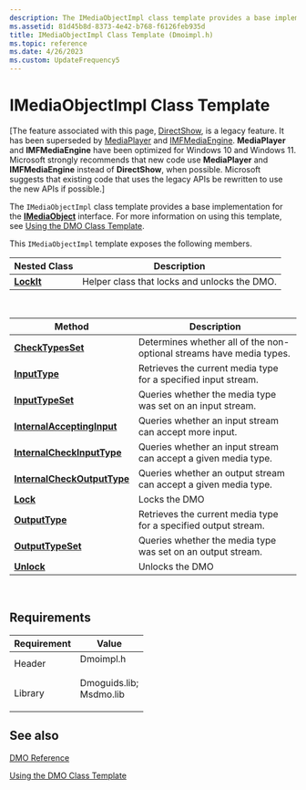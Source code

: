```yaml
---
description: The IMediaObjectImpl class template provides a base implementation for the IMediaObject interface. For more information on using this template, see Using the DMO Class Template.
ms.assetid: 81d45b8d-8373-4e42-b768-f6126feb935d
title: IMediaObjectImpl Class Template (Dmoimpl.h)
ms.topic: reference
ms.date: 4/26/2023
ms.custom: UpdateFrequency5
---
```


# IMediaObjectImpl Class Template

\[The feature associated with this page, [DirectShow](/windows/win32/directshow/directshow), is a legacy feature. It has been superseded by [MediaPlayer](/uwp/api/Windows.Media.Playback.MediaPlayer) and [IMFMediaEngine](/windows/win32/api/mfmediaengine/nn-mfmediaengine-imfmediaengine). **MediaPlayer** and **IMFMediaEngine** have been optimized for Windows 10 and Windows 11. Microsoft strongly recommends that new code use **MediaPlayer** and **IMFMediaEngine** instead of **DirectShow**, when possible. Microsoft suggests that existing code that uses the legacy APIs be rewritten to use the new APIs if possible.\]

The `IMediaObjectImpl` class template provides a base implementation for the [**IMediaObject**](/previous-versions/windows/desktop/api/Mediaobj/nn-mediaobj-imediaobject) interface. For more information on using this template, see [Using the DMO Class Template](using-the-dmo-class-template.md).

This `IMediaObjectImpl` template exposes the following members.



| Nested Class                              | Description                                  |
|-------------------------------------------|----------------------------------------------|
| [**LockIt**](imediaobjectimpl-lockit.md) | Helper class that locks and unlocks the DMO. |



 



| Method                                                                      | Description                                                          |
|-----------------------------------------------------------------------------|----------------------------------------------------------------------|
| [**CheckTypesSet**](/previous-versions/ms807621(v=msdn.10))                     | Determines whether all of the non-optional streams have media types. |
| [**InputType**](/previous-versions/ms807633(v=msdn.10))                             | Retrieves the current media type for a specified input stream.       |
| [**InputTypeSet**](/previous-versions/ms807638(v=msdn.10))                       | Queries whether the media type was set on an input stream.           |
| [**InternalAcceptingInput**](/previous-versions/ms809095(v=msdn.10))   | Queries whether an input stream can accept more input.               |
| [**InternalCheckInputType**](/previous-versions/ms809096(v=msdn.10))   | Queries whether an input stream can accept a given media type.       |
| [**InternalCheckOutputType**](/previous-versions/ms809098(v=msdn.10)) | Queries whether an output stream can accept a given media type.      |
| [**Lock**](/previous-versions/ms809100(v=msdn.10))                                       | Locks the DMO                                                        |
| [**OutputType**](/previous-versions/ms807644(v=msdn.10))                           | Retrieves the current media type for a specified output stream.      |
| [**OutputTypeSet**](/previous-versions/ms807649(v=msdn.10))                     | Queries whether the media type was set on an output stream.          |
| [**Unlock**](/previous-versions/ms809101(v=msdn.10))                                   | Unlocks the DMO                                                      |



 

## Requirements



| Requirement | Value |
|--------------------|----------------------------------------------------------------------------------------------------------------------------------------------------------|
| Header<br/>  | <dl> <dt>Dmoimpl.h</dt> </dl>                                                                     |
| Library<br/> | <dl> <dt>Dmoguids.lib; </dt> <dt>Msdmo.lib</dt> </dl> |



## See also

<dl> <dt>

[DMO Reference](dmo-reference.md)
</dt> <dt>

[Using the DMO Class Template](using-the-dmo-class-template.md)
</dt> </dl>

 

 
